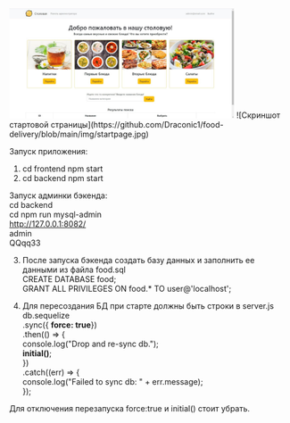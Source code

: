 
<img src="https://github.com/Draconic1/food-delivery/blob/main/img/startpage.jpg" alt="Скриншот страницы" height="80%" width="80%"> 
![Скриншот стартовой страницы](https://github.com/Draconic1/food-delivery/blob/main/img/startpage.jpg)


Запуск приложения:  
1. cd frontend
   npm start
2. cd backend
   npm start
  
Запуск админки бэкенда:  
 cd backend  
 cd npm run mysql-admin  
 http://127.0.0.1:8082/  
 admin  
 QQqq33  


3. После запуска бэкенда создать базу данных и заполнить ее данными из файла food.sql  
  CREATE DATABASE food;  
  GRANT ALL PRIVILEGES ON food.* TO user@'localhost';  

4. Для пересоздания БД при старте должны быть строки в server.js  
  db.sequelize  
  .sync({ <b>force: true</b>})  
  .then(() => {  
    console.log("Drop and re-sync db.");  
    <b>initial()</b>;  
  })  
  .catch((err) => {  
    console.log("Failed to sync db: " + err.message);  
  });   
    
  Для отключения перезапуска force:true и initial() стоит убрать.  
